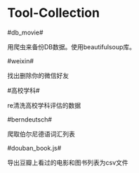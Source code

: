 Tool-Collection
==========

#db_movie#

用爬虫来备份DB数据。使用beautifulsoup库。

#weixin#

找出删除你的微信好友

#高校学科#

re清洗高校学科评估的数据

#berndeutsch#

爬取伯尔尼德语词汇列表

#douban_book.js#

导出豆瓣上看过的电影和图书列表为csv文件
